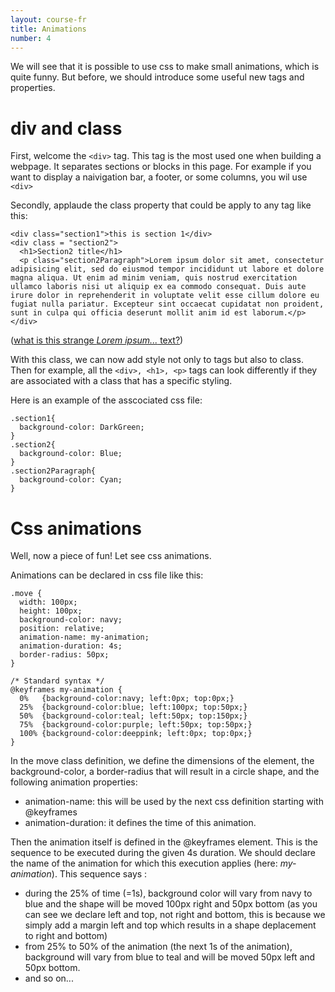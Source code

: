 ```yaml
---
layout: course-fr
title: Animations
number: 4
---
```


We will see that it is possible to use css to make small animations, which is quite funny.
But before, we should introduce some useful new tags and properties.

# div and class

First, welcome the `<div>` tag. This tag is the most used one when building a webpage. It separates sections or blocks in this page. For example if you want to display a naivigation bar, a footer, or some columns, you wil use `<div>`

Secondly, applaude the class property that could be apply to any tag like this:
```
<div class="section1">this is section 1</div>
<div class = "section2">
  <h1>Section2 title</h1>
  <p class="section2Paragraph">Lorem ipsum dolor sit amet, consectetur adipisicing elit, sed do eiusmod tempor incididunt ut labore et dolore magna aliqua. Ut enim ad minim veniam, quis nostrud exercitation ullamco laboris nisi ut aliquip ex ea commodo consequat. Duis aute irure dolor in reprehenderit in voluptate velit esse cillum dolore eu fugiat nulla pariatur. Excepteur sint occaecat cupidatat non proident, sunt in culpa qui officia deserunt mollit anim id est laborum.</p>
</div>
```

([what is this strange *Lorem ipsum...* text?](https://lipsum.com/))

With this class, we can now add style not only to tags but also to class. Then for example, all the `<div>, <h1>, <p>` tags can look differently if they are associated with a class that has a specific styling.

Here is an example of the asscociated css file:
```
.section1{
  background-color: DarkGreen;
}
.section2{
  background-color: Blue;
}
.section2Paragraph{
  background-color: Cyan;
}
```

# Css animations
Well, now a piece of fun! Let see css animations.

Animations can be declared in css file like this:
```
.move {
  width: 100px;
  height: 100px;
  background-color: navy;
  position: relative;
  animation-name: my-animation;
  animation-duration: 4s;
  border-radius: 50px;
}

/* Standard syntax */
@keyframes my-animation {
  0%   {background-color:navy; left:0px; top:0px;}
  25%  {background-color:blue; left:100px; top:50px;}
  50%  {background-color:teal; left:50px; top:150px;}
  75%  {background-color:purple; left:50px; top:50px;}
  100% {background-color:deeppink; left:0px; top:0px;}
}
```
In the move class definition, we define the dimensions of the element, the background-color, a border-radius that will result in a circle shape, and the following animation properties:
- animation-name: this will be used by the next css definition starting with @keyframes
- animation-duration: it defines the time of this animation.

Then the animation itself is defined in the @keyframes element. This is the sequence to be executed during the given 4s duration. We should declare the name of the animation for which this execution applies (here: *my-animation*). This sequence says :
- during the 25% of time (=1s), background color will vary from navy to blue and the shape will be moved 100px right and 50px bottom (as you can see we declare left and top, not right and bottom, this is because we simply add a margin left and top which results in a shape deplacement to right and bottom)
- from 25% to 50% of the animation (the next 1s of the animation), background will vary from blue to teal and will be moved 50px left and 50px bottom.
- and so on...
